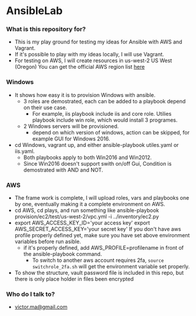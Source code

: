 # AnsibleLab

### What is this repository for? ###

* This is my play ground for testing my ideas for Ansible with AWS and Vagrant.
* If it's possible to play with my ideas locally, I will use Vagrant.
* For testing on AWS, I will create resources in us-west-2 US West (Oregon)
  You can get the official AWS region list [here](http://docs.aws.amazon.com/AWSEC2/latest/UserGuide/using-regions-availability-zones.html)


### Windows ###

* It shows how easy it is to provision Windows with ansible. 
  * 3 roles are demostrated, each can be added to a playbook depend on their use case. 
    * For example, iis playbook include iis and core role. Utilies playbook include win role, which would install 3 programes. 
  * 2 Windows servers will be provisioned. 
    * depend on which version of windows, action can be skipped, for example GUI for Windows 2016.
* cd Windows, vagrant up, and either ansible-playbook utiles.yaml or iis.yaml. 
  * Both playbooks apply to both Win2016 and Win2012.
  * Since Win2016 doesn't support swith on/off Gui, Condition is demostrated with AND and NOT.


### AWS ###

* The frame work is complete, I will upload roles, vars and playbooks one by one, eventually making it a complete environment on AWS. 
* cd AWS, cd plays, and run something like ansible-playbook provision/ec2/test/us-west-2/vpc.yml -i ../inventory/ec2.py
* export AWS_ACCESS_KEY_ID='your access key'
  export AWS_SECRET_ACCESS_KEY='your secret key'
  If you don't have aws profile properly defined yet, make sure you have set above environment variables before run asible. 
  * if it's properly defined, add AWS_PROFILE=profilename in front of the ansible-playbook command. 
    * To switch to another aws account requires 2fa, `source switchrole_2fa.sh` will get the environment variable set properly. 
* To show the structure, vault password file is included in this repo, but there is only place holder in files been encrypted 

### Who do I talk to? ###

* victor.ma@gmail.com

